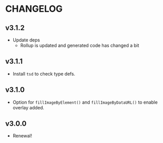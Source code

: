 # CHANGELOG

## v3.1.2

- Update deps
  - Rollup is updated and generated code has changed a bit

## v3.1.1

- Install `tsd` to check type defs.

## v3.1.0

- Option for `fillImageByElement()` and `fillImageByDataURL()` to enable overlay added.

## v3.0.0

- Renewal!
